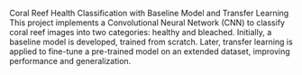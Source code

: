 Coral Reef Health Classification with Baseline Model and Transfer Learning
This project implements a Convolutional Neural Network (CNN) to classify coral reef images into two categories: healthy and bleached. Initially, a baseline model is developed, trained from scratch. Later, transfer learning is applied to fine-tune a pre-trained model on an extended dataset, improving performance and generalization.

